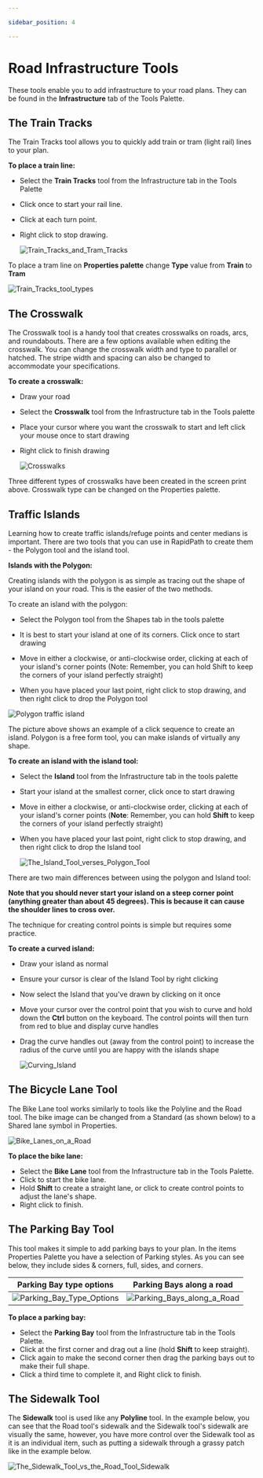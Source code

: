 ```yaml
---

sidebar_position: 4

---
```

# Road Infrastructure Tools

These tools enable you to add infrastructure to your road plans. They can be found in the **Infrastructure** tab of the Tools Palette.

## The Train Tracks

The Train Tracks tool allows you to quickly add train or tram (light rail) lines to your plan.

**To place a train line:**

- Select the **Train Tracks** tool from the Infrastructure tab in the Tools Palette
- Click once to start your rail line.
- Click at each turn point.
- Right click to stop drawing.

    ![Train_Tracks_and_Tram_Tracks](./assets/Train_Tracks_and_Tram_Tracks.png)

To place a tram line on **Properties palette** change **Type** value from **Train** to **Tram**

![Train_Tracks_tool_types](./assets/Train_Tracks_tool_types.png)

## The Crosswalk

The Crosswalk tool is a handy tool that creates crosswalks on roads, arcs, and roundabouts. There are a few options available when editing the crosswalk. You can change the crosswalk width and type to parallel or hatched. The stripe width and spacing can also be changed to accommodate your specifications.

**To create a crosswalk:**

- Draw your road
- Select the **Crosswalk** tool from the Infrastructure tab in the Tools palette
- Place your cursor where you want the crosswalk to start and left click your mouse once to start drawing
- Right click to finish drawing

    ![Crosswalks](./assets/Crosswalks.png)

Three different types of crosswalks have been created in the screen print above. Crosswalk type can be changed on the Properties palette.

## Traffic Islands

Learning how to create traffic islands/refuge points and center medians is important. There are two tools that you can use in RapidPath to create them - the Polygon tool and the island tool.

**Islands with the Polygon:**

Creating islands with the polygon is as simple as tracing out the shape of your island on your road. This is the easier of the two methods.

To create an island with the polygon:

- Select the Polygon tool from the Shapes tab in the tools palette

- It is best to start your island at one of its corners. Click once to start drawing

- Move in either a clockwise, or anti-clockwise order, clicking at each of your island's corner points (Note: Remember, you can hold Shift to keep the corners of your island perfectly straight)

- When you have placed your last point, right click to stop drawing, and then right click to drop the Polygon tool

![Polygon traffic island](./assets/Creating_an_Island_with_a_Polygon.png)

The picture above shows an example of a click sequence to create an island. Polygon is a free form tool, you can make islands of virtually any shape.

**To create an island with the island tool:**

- Select the **Island** tool from the Infrastructure tab in the tools palette
- Start your island at the smallest corner, click once to start drawing
- Move in either a clockwise, or anti-clockwise order, clicking at each of your island's corner points (**Note**: Remember, you can hold **Shift** to keep the corners of your island perfectly straight)
- When you have placed your last point, right click to stop drawing, and then right click to drop the Island tool

    ![The_Island_Tool_verses_Polygon_Tool](./assets/The_Island_Tool_verses_Polygon_Tool.png)

There are two main differences between using the polygon and Island tool:

**Note that you should never start your island on a steep corner point (anything greater than about 45 degrees). This is because it can cause the shoulder lines to cross over.**

The technique for creating control points is simple but requires some practice.

**To create a curved island:**

- Draw your island as normal
- Ensure your cursor is clear of the Island Tool by right clicking
- Now select the Island that you've drawn by clicking on it once
- Move your cursor over the control point that you wish to curve and hold down the **Ctrl** button on the keyboard. The control points will then turn from red to blue and display curve handles
- Drag the curve handles out (away from the control point) to increase the radius of the curve until you are happy with the islands shape

    ![Curving_Island](./assets/Curving_Island.png)

## The Bicycle Lane Tool

The Bike Lane tool works similarly to tools like the Polyline and the Road tool. The bike image can be changed from a Standard (as shown below) to a Shared lane symbol in Properties.

![Bike_Lanes_on_a_Road](./assets/Bike_Lanes_on_a_Road.png)

**To place the bike lane:**

- Select the **Bike Lane** tool from the Infrastructure tab in the Tools Palette.
- Click to start the bike lane.
- Hold **Shift** to create a straight lane, or click to create control points to adjust the lane's shape.
- Right click to finish.

## The Parking Bay Tool

This tool makes it simple to add parking bays to your plan. In the items Properties Palette you have a selection of Parking styles. As you can see below, they include sides & corners, full, sides, and corners.

|Parking Bay type options                   |Parking Bays along a road                      |
|:-----------------------------------------:|:---------------------------------------------:|
|![Parking_Bay_Type_Options](./assets/Parking_Bay_Type_Options.png)|![Parking_Bays_along_a_Road](./assets/Parking_Bays_along_a_Road.png)   |

**To place a parking bay:**

- Select the **Parking Bay** tool from the Infrastructure tab in the Tools Palette.
- Click at the first corner and drag out a line (hold **Shift** to keep straight).
- Click again to make the second corner then drag the parking bays out to make their full shape.
- Click a third time to complete it, and Right click to finish.

## The Sidewalk Tool

The **Sidewalk** tool is used like any **Polyline** tool. In the example below, you can see that the Road tool's sidewalk and the Sidewalk tool's sidewalk are visually the same, however, you have more control over the Sidewalk tool as it is an individual item, such as putting a sidewalk through a grassy patch like in the example below.

![The_Sidewalk_Tool_vs_the_Road_Tool_Sidewalk](./assets/The_Sidewalk_Tool_vs_the_Road_Tool_Sidewalk.png)
